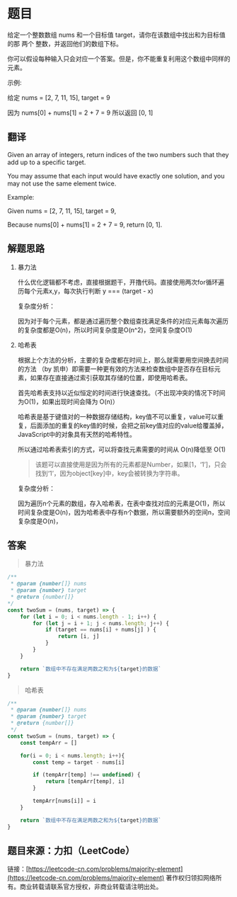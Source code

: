# 题目

给定一个整数数组 nums 和一个目标值 target，请你在该数组中找出和为目标值的那 两个 整数，并返回他们的数组下标。

你可以假设每种输入只会对应一个答案。但是，你不能重复利用这个数组中同样的元素。

示例:

给定 nums = [2, 7, 11, 15], target = 9

因为 nums[0] + nums[1] = 2 + 7 = 9
所以返回 [0, 1]

## 翻译

Given an array of integers, return indices of the two numbers such that they add up to a specific target.

You may assume that each input would have exactly one solution, and you may not use the same element twice.

Example:

Given nums = [2, 7, 11, 15], target = 9,

Because nums[0] + nums[1] = 2 + 7 = 9,
return [0, 1].

## 解题思路

1. 暴力法

    什么优化逻辑都不考虑，直接根据题干，开撸代码。直接使用两次for循环遍历每个元素x,y，每次执行判断 y === (target - x)

    复杂度分析：

    因为对于每个元素，都是通过遍历整个数组查找满足条件的对应元素每次遍历的复杂度都是O(n)，所以时间复杂度是O(n^2)，空间复杂度O(1)

2. 哈希表

    根据上个方法的分析，主要的复杂度都在时间上，那么就需要用空间换去时间的方法 （by 凯申）即需要一种更有效的方法来检查数组中是否存在目标元素，如果存在直接通过索引获取其存储的位置，即使用哈希表。

    首先哈希表支持以近似恒定的时间进行快速查找。（不出现冲突的情况下时间为O(1)，如果出现时间会降为 O(n)）

    哈希表是基于键值对的一种数据存储结构，key值不可以重复，value可以重复，后面添加的重复的key值的时候，会把之前key值对应的value给覆盖掉，JavaScript中的对象具有天然的哈希特性。

    所以通过哈希表索引的方式，可以将查找元素需要的时间从 O(n)降低至 O(1)

    > 该题可以直接使用是因为所有的元素都是Number，如果[1，‘1’]，只会找到‘1’，因为object[key]中，key会被转换为字符串。

    复杂度分析：

    因为遍历n个元素的数组，存入哈希表，在表中查找对应的元素是O(1)，所以时间复杂度是O(n)，因为哈希表中存有n个数据，所以需要额外的空间n，空间复杂度是O(n)，

## 答案

> 暴力法

```js
/**
 * @param {number[]} nums
 * @param {number} target
 * @return {number[]}
*/
const twoSum = (nums, target) => {
    for (let i = 0; i < nums.length - 1; i++) {
        for (let j = i + 1; j < nums.length; j++) {
            if (target == nums[i] + nums[j] ) {
                return [i, j]
            }
        }
    }

    return `数组中不存在满足两数之和为${target}的数据`
}
```

> 哈希表

```js
/**
 * @param {number[]} nums
 * @param {number} target
 * @return {number[]}
 */
const twoSum = (nums, target) => {
    const tempArr = []

    for(i = 0; i < nums.length; i++){
        const temp = target - nums[i]

        if (tempArr[temp] !== undefined) {
            return [tempArr[temp], i]
        }

        tempArr[nums[i]] = i
    }

    return `数组中不存在满足两数之和为${target}的数据`
}
```

## 题目来源：力扣（LeetCode）

链接：[https://leetcode-cn.com/problems/majority-element](https://leetcode-cn.com/problems/majority-element)
著作权归领扣网络所有。商业转载请联系官方授权，非商业转载请注明出处。
